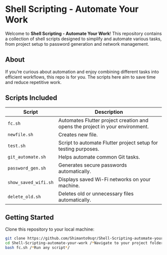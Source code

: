 # Shell Scripting - Automate Your Work

Welcome to **Shell Scripting - Automate Your Work**! This repository contains a collection of shell scripts designed to simplify and automate various tasks, from project setup to password generation and network management.

## About

If you’re curious about automation and enjoy combining different tasks into efficient workflows, this repo is for you. The scripts here aim to save time and reduce repetitive work.

## Scripts Included

| Script | Description |
|--------|-------------|
| `fc.sh` | Automates Flutter project creation and opens the project in your environment. |
| `newfile.sh` | Creates new file. |
| `test.sh` | Script to automate Flutter project setup for testing purposes. |
| `git_automate.sh` | Helps automate common Git tasks. |
| `password_gen.sh` | Generates secure passwords automatically. |
| `show_saved_wifi.sh` | Displays saved Wi-Fi networks on your machine. |
| `delete_old.sh` | Deletes old or unnecessary files automatically. |

## Getting Started

 Clone this repository to your local machine:

```bash
git clone https://github.com/Shimanto9sqr/Shell-Scripting-automate-your-work.git
cd Shell-Scripting-automate-your-work /*Navigate to your project folder and run any script using bash.*/
bash fc.sh /*Run any script*/
